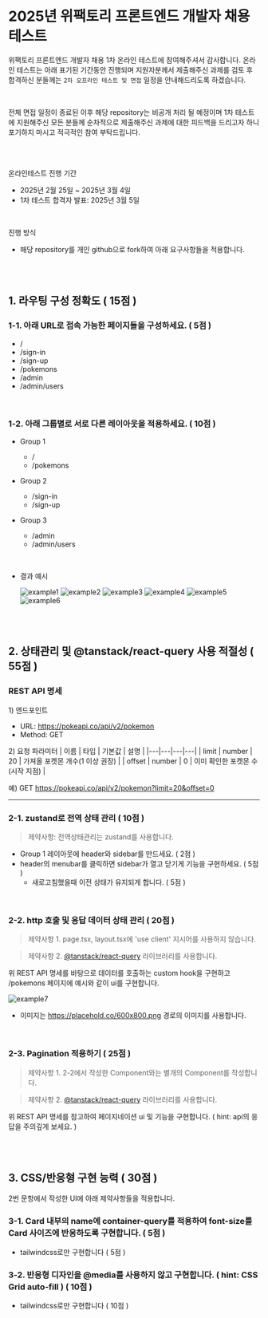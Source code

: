 # 2025년 위팩토리 프론트엔드 개발자 채용 테스트

위팩토리 프론트엔드 개발자 채용 1차 온라인 테스트에 참여해주셔서 감사합니다.
온라인 테스트는 아래 표기된 기간동안 진행되며 지원자분께서 제출해주신 과제를 검토 후 합격하신 분들께는 `2차 오프라인 테스트 및 면접` 일정을 안내해드리도록 하겠습니다.

<br />

전체 면접 일정이 종료된 이후 해당 repository는 비공개 처리 될 예정이며 1차 테스트에 지원해주신 모든 분들께 순차적으로 제출해주신 과제에 대한 피드백을 드리고자 하니 포기하지 마시고 적극적인 참여 부탁드립니다.

<br />
<br />

온라인테스트 진행 기간

- 2025년 2월 25일 ~ 2025년 3월 4일
- 1차 테스트 합격자 발표: 2025년 3월 5일

<br />

진행 방식

- 해당 repository를 개인 github으로 fork하여 아래 요구사항들을 적용합니다.

<br />
<br />

## 1. 라우팅 구성 정확도 ( 15점 )

### 1-1. 아래 URL로 접속 가능한 페이지들을 구성하세요. ( 5점 )

- /
- /sign-in
- /sign-up
- /pokemons
- /admin
- /admin/users

<br />

### 1-2. 아래 그룹별로 서로 다른 레이아웃을 적용하세요. ( 10점 )

- Group 1
  - /
  - /pokemons
- Group 2
  - /sign-in
  - /sign-up
- Group 3

  - /admin
  - /admin/users

<br />

- 결과 예시

  ![example1](public/example1.png)
  ![example2](public/example2.png)
  ![example3](public/example3.png)
  ![example4](public/example4.png)
  ![example5](public/example5.png)
  ![example6](public/example6.png)

<br />
<br />

## 2. 상태관리 및 @tanstack/react-query 사용 적절성 ( 55점 )

### REST API 명세

1\) 엔드포인트

- URL: https://pokeapi.co/api/v2/pokemon
- Method: GET

2\) 요청 파라미터
| 이름 | 타입 | 기본값 | 설명 |
|---|---|---|---|
| limit | number | 20 | 가져올 포켓몬 개수(1 이상 권장) |
| offset | number | 0 | 이미 확인한 포켓몬 수(시작 지점) |

예\) GET https://pokeapi.co/api/v2/pokemon?limit=20&offset=0

---

### 2-1. zustand로 전역 상태 관리 ( 10점 )

> 제약사항: 전역상태관리는 zustand를 사용합니다.

- Group 1 레이아웃에 header와 sidebar를 만드세요. ( 2점 )
- header의 menubar를 클릭하면 sidebar가 열고 닫기게 기능을 구현하세요. ( 5점 )
  - 새로고침했을때 이전 상태가 유지되게 합니다. ( 5점 )

<br />

### 2-2. http 호출 및 응답 데이터 상태 관리 ( 20점 )

> 제약사항 1. page.tsx, layout.tsx에 'use client' 지시어를 사용하지 않습니다.

> 제약사항 2. [@tanstack/react-query](https://tanstack.com/query/latest) 라이브러리를 사용합니다.

위 REST API 명세를 바탕으로 데이터를 호출하는 custom hook을 구현하고 /pokemons 페이지에 예시와 같이 ui를 구현합니다.

![example7](public/example7.png)

- 이미지는 https://placehold.co/600x800.png 경로의 이미지를 사용합니다.

<br />

### 2-3. Pagination 적용하기 ( 25점 )

> 제약사항 1. 2-2에서 작성한 Component와는 별개의 Component를 작성합니다.

> 제약사항 2. [@tanstack/react-query](https://tanstack.com/query/latest) 라이브러리를 사용합니다.

위 REST API 명세를 참고하여 페이지네이션 ui 및 기능을 구현합니다. ( hint: api의 응답을 주의깊게 보세요. )

<br />
<br />

## 3. CSS/반응형 구현 능력 ( 30점 )

2번 문항에서 작성한 UI에 아래 제약사항들을 적용합니다.

### 3-1. Card 내부의 name에 container-query를 적용하여 font-size를 Card 사이즈에 반응하도록 구현합니다. ( 5점 )

- tailwindcss로만 구현합니다 ( 5점 )

### 3-2. 반응형 디자인을 @media를 사용하지 않고 구현합니다. ( hint: CSS Grid auto-fill ) ( 10점 )

- tailwindcss로만 구현합니다 ( 10점 )

